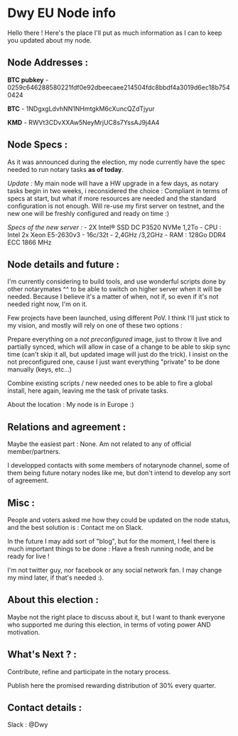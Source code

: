 # Dwy EU Node info

Hello there ! Here's the place I'll put as much information as I can to keep you updated about my node.

## Node Addresses  :

**BTC pubkey** - 0259c646288580221fdf0e92dbeecaee214504fdc8bbdf4a3019d6ec18b7540424

**BTC** - 1NDgxgLdvhNN1NHmtgkM6cXuncQZdTjyur

**KMD** - RWVt3CDvXXAw5NeyMrjUC8s7YssAJ9j4A4

## Node Specs  :

As it was announced during the election, my node currently have the spec needed to run notary tasks **as of today**.

*Update :* My main node will have a HW upgrade in a few days, as notary tasks begin in two weeks, i reconsidered the choice : Compliant in terms of specs at start, but what if more resources are needed and the standard configuration is not enough.
Will re-use my first server on testnet, and the new one will be freshly configured and ready on time :)

*Specs of the new server :* 
	- 2X Intel® SSD DC P3520 NVMe 1,2To
	- CPU :  Intel  2x Xeon E5-2630v3 - 16c/32t - 2,4GHz /3,2GHz
	- RAM :  128Go DDR4 ECC 1866 MHz
	
## Node details and future  :

I'm currently considering to build tools, and use wonderful scripts done by other notarymates ^^ to be able to switch on higher server when it will be needed. Because I believe it's a matter of when, not if, so even if it's not needed right now, I'm on it.

Few projects have been launched, using different PoV. I think I'll just stick to my vision, and mostly will rely on one of these two options : 

Prepare everything on a *not preconfigured* image, just to throw it live and partially synced, which will allow in case of a change to be able to skip sync time (can't skip it all, but updated image will just do the trick). I insist on the not preconfigured one, cause I just want everything "private" to be done manually (keys, etc...)

Combine existing scripts / new needed ones to be able to fire a global install, here again, leaving me the task of private tasks.


About the location : My node is in Europe :)

## Relations and agreement :

Maybe the easiest part : None. Am not related to any of official member/partners.

I developped contacts with some members of notarynode channel, some of them being future notary nodes like me, but don't intend to develop any sort of agreement.

## Misc  :

People and voters asked me how they could be updated on the node status, and the best solution is : Contact me on Slack.

In the future I may add sort of "blog", but for the moment, I feel there is much important things to be done : Have a fresh running node, and be ready for live !

I'm not twitter guy, nor facebook or any social network fan. I may change my mind later, if that's needed :).

## About this election  :

Maybe not the right place to discuss about it, but I want to thank everyone who supported me during this election, in terms of voting power AND motivation.

## What's Next ? :

Contribute, refine and participate in the notary process.

Publish here the promised rewarding distribution of 30% every quarter.

## Contact details  :

Slack : @Dwy
